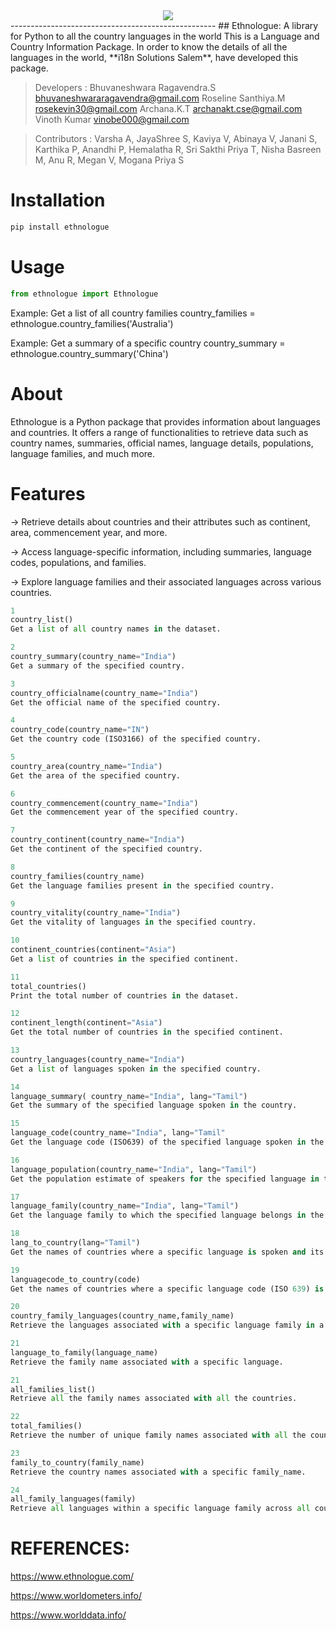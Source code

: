 <div align="center">
  <img src="https://raw.githubusercontent.com/i18nsolutionspy/Ethnologue/1313839c95e71b43137f5417f35d60c295b88bab/Logo.svg"><br>
</div>
---------------------------------------------------
## Ethnologue: A library for Python to all the country languages in the world
This is a Language and Country Information Package. In order to know the details of all the languages in the world, **i18n Solutions Salem**, have developed this package. 



> Developers : Bhuvaneshwara Ragavendra.S <bhuvaneshwararagavendra@gmail.com> Roseline Santhiya.M <rosekevin30@gmail.com> Archana.K.T <archanakt.cse@gmail.com> Vinoth Kumar <vinobe000@gmail.com>


> Contributors : Varsha A, JayaShree S, Kaviya V, Abinaya V, Janani S, Karthika P, Anandhi P, Hemalatha R, Sri Sakthi Priya T, Nisha Basreen M, Anu R, Megan V, Mogana Priya S



Installation
============
```python
pip install ethnologue
```


Usage
=====
```python
from ethnologue import Ethnologue
```
Example: Get a list of all country families
country_families = ethnologue.country_families('Australia')

Example: Get a summary of a specific country
country_summary = ethnologue.country_summary('China')

About 
=====
Ethnologue is a Python package that provides information about languages and countries. It offers a range of functionalities to retrieve data such as country names, summaries, official names, language details, populations, language families, and much more.

Features
========
-> Retrieve details about countries and their attributes such as continent, area, commencement year, and more.

-> Access language-specific information, including summaries, language codes, populations, and families.

-> Explore language families and their associated languages across various countries.

```python
1        
country_list()
Get a list of all country names in the dataset.

2        
country_summary(country_name="India")
Get a summary of the specified country.

3
country_officialname(country_name="India")
Get the official name of the specified country.

4
country_code(country_name="IN")
Get the country code (ISO3166) of the specified country.

5
country_area(country_name="India")
Get the area of the specified country.

6
country_commencement(country_name="India")
Get the commencement year of the specified country.

7
country_continent(country_name="India")
Get the continent of the specified country.

8
country_families(country_name)
Get the language families present in the specified country.

9
country_vitality(country_name="India")
Get the vitality of languages in the specified country.

10
continent_countries(continent="Asia")
Get a list of countries in the specified continent.

11
total_countries()
Print the total number of countries in the dataset.

12
continent_length(continent="Asia")
Get the total number of countries in the specified continent.

13
country_languages(country_name="India")
Get a list of languages spoken in the specified country.

14
language_summary( country_name="India", lang="Tamil")
Get the summary of the specified language spoken in the country.

15
language_code(country_name="India", lang="Tamil"
Get the language code (ISO639) of the specified language spoken in the country.

16
language_population(country_name="India", lang="Tamil")
Get the population estimate of speakers for the specified language in the country.

17
language_family(country_name="India", lang="Tamil")
Get the language family to which the specified language belongs in the country.

18
lang_to_country(lang="Tamil")
Get the names of countries where a specific language is spoken and its language family.

19
languagecode_to_country(code)
Get the names of countries where a specific language code (ISO 639) is associated.

20
country_family_languages(country_name,family_name)
Retrieve the languages associated with a specific language family in a given country.

21
language_to_family(language_name)
Retrieve the family name associated with a specific language.

21
all_families_list()
Retrieve all the family names associated with all the countries.

22
total_families()
Retrieve the number of unique family names associated with all the countries.

23
family_to_country(family_name)
Retrieve the country names associated with a specific family_name.

24
all_family_languages(family)
Retrieve all languages within a specific language family across all countries.
```

REFERENCES:
==========
https://www.ethnologue.com/

https://www.worldometers.info/

https://www.worlddata.info/